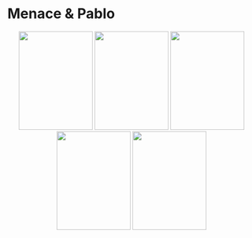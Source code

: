 # Menace & Pablo
<div align="center">
  <img src="https://github.com/ManWithACap/Menace-Pablo/assets/58278360/381c55dc-2487-490a-bbff-ff1fd5c27a79" width="150" height="200"/>
  <img src="https://user-images.githubusercontent.com/58278360/205873607-d3d64f46-ba1f-407e-96bb-6b8cf682371b.jpg" width="150" height="200"/>
  <img src="https://github.com/ManWithACap/Menace-Pablo/assets/58278360/fd562130-757c-4e67-8475-d4d2af24d529" width="150" height="200"/>
  <img src="https://github.com/ManWithACap/Menace-Pablo/assets/58278360/c7531827-1e4e-424d-ba37-77f7c20f1186" width="150" height="200"/>
  <img src="https://github.com/ManWithACap/Menace-Pablo/assets/58278360/6423bff3-0eba-4dbd-99d6-3d9db67da0f9" width="150" height="200"/>
</div>
